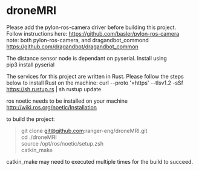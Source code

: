 # droneMRI
Please add the pylon-ros-camera driver before building this project.  
Follow instructions here: https://github.com/basler/pylon-ros-camera  
    note: both pylon-ros-camera, and dragandbot_commond  
    https://github.com/dragandbot/dragandbot_common  

The distance sensor node is dependant on pyserial. Install using   
pip3 install pyserial  

The services for this project are written in Rust. Please follow the steps below to install Rust on the machine:
curl --proto '=https' --tlsv1.2 -sSf https://sh.rustup.rs | sh
rustup update

ros noetic needs to be installed on your machine  
http://wiki.ros.org/noetic/Installation  

to build the project:  
>git clone git@github.com:ranger-eng/droneMRI.git  
>cd ./droneMRI  
>source /opt/ros/noetic/setup.zsh  
>catkin_make  

catkin_make may need to executed multiple times for the build to succeed. 
